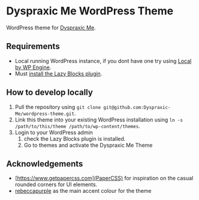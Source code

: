 # Dyspraxic Me WordPress Theme

WordPress theme for [Dyspraxic Me](https://dyspraxic.me.uk).

## Requirements

- Local running WordPress instance, if you dont have one try using [Local by WP Engine](https://localwp.com).
- Must [install the Lazy Blocks plugin](https://wordpress.org/plugins/lazy-blocks/).

## How to develop locally

1. Pull the repository using `git clone git@github.com:Dyspraxic-Me/wordpress-theme.git`.
1. Link this theme into your existing WordPress installation using `ln -s /path/to/this/theme /path/to/wp-content/themes`.
1. Login to your WordPress admin
    1. check the Lazy Blocks plugin is installed.
    1. Go to themes and activate the Dyspraxic Me Theme

## Acknowledgements
- [https://www.getpapercss.com](PaperCSS) for inspiration on the casual rounded corners for UI elements.
- [rebeccapurple](https://lists.w3.org/Archives/Public/www-style/2014Jun/0312.html) as the main accent colour for the theme

